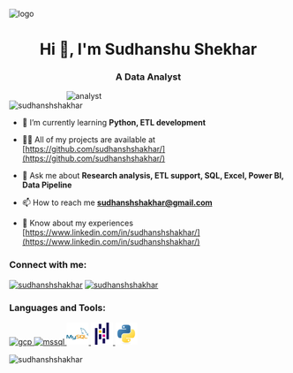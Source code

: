 ![logo](https://github.com/sudhanshshakhar/Sudhanshu/blob/main/Banner.jpg)
<h1 align="center">Hi 👋, I'm Sudhanshu Shekhar</h1>
<h3 align="center">A Data Analyst</h3> 
<img align="right" alt="analyst" width="400" src="https://i.gifer.com/origin/89/899d8d16422a57b6479bde70755c10a8_w200.gif">

<p align="left"> <img src="https://komarev.com/ghpvc/?username=sudhanshshakhar&label=Profile%20views&color=0e75b6&style=flat" alt="sudhanshshakhar" /> </p>

- 🌱 I’m currently learning **Python, ETL development**

- 👨‍💻 All of my projects are available at [https://github.com/sudhanshshakhar/](https://github.com/sudhanshshakhar/)

- 💬 Ask me about **Research analysis, ETL support, SQL, Excel, Power BI, Data Pipeline**

- 📫 How to reach me **sudhanshshakhar@gmail.com**

- 📄 Know about my experiences [https://www.linkedin.com/in/sudhanshshakhar/](https://www.linkedin.com/in/sudhanshshakhar/)

<h3 align="left">Connect with me:</h3>
<p align="left">
<a href="https://linkedin.com/in/sudhanshshakhar" target="blank"><img align="center" src="https://raw.githubusercontent.com/rahuldkjain/github-profile-readme-generator/master/src/images/icons/Social/linked-in-alt.svg" alt="sudhanshshakhar" height="30" width="40" /></a>
<a href="https://kaggle.com/sudhanshshakhar" target="blank"><img align="center" src="https://raw.githubusercontent.com/rahuldkjain/github-profile-readme-generator/master/src/images/icons/Social/kaggle.svg" alt="sudhanshshakhar" height="30" width="40" /></a>
</p>

<h3 align="left">Languages and Tools:</h3>
<p align="left"> <a href="https://cloud.google.com" target="_blank" rel="noreferrer"> <img src="https://www.vectorlogo.zone/logos/google_cloud/google_cloud-icon.svg" alt="gcp" width="40" height="40"/> </a> <a href="https://www.microsoft.com/en-us/sql-server" target="_blank" rel="noreferrer"> <img src="https://www.svgrepo.com/show/303229/microsoft-sql-server-logo.svg" alt="mssql" width="40" height="40"/> </a> <a href="https://www.mysql.com/" target="_blank" rel="noreferrer"> <img src="https://raw.githubusercontent.com/devicons/devicon/master/icons/mysql/mysql-original-wordmark.svg" alt="mysql" width="40" height="40"/> </a> <a href="https://pandas.pydata.org/" target="_blank" rel="noreferrer"> <img src="https://raw.githubusercontent.com/devicons/devicon/2ae2a900d2f041da66e950e4d48052658d850630/icons/pandas/pandas-original.svg" alt="pandas" width="40" height="40"/> </a> <a href="https://www.python.org" target="_blank" rel="noreferrer"> <img src="https://raw.githubusercontent.com/devicons/devicon/master/icons/python/python-original.svg" alt="python" width="40" height="40"/> </a> </p>

<p><img align="center" src="https://github-readme-stats.vercel.app/api/top-langs?username=sudhanshshakhar&show_icons=true&locale=en&layout=compact" alt="sudhanshshakhar" /></p>
